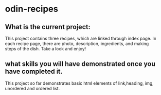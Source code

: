 # odin-recipes
## What is the current project:
This project contains three recipes, which are linked through index page. In each recipe page, there are photo, description, ingredients, and making steps of the dish. Take a look and enjoy!  

## what skills you will have demonstrated once you have completed it.

This project so far demonstrates basic html elements of link,heading, img, unordered and ordered list.

